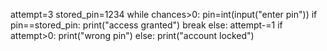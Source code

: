 attempt=3
stored_pin=1234
while chances>0:
    pin=int(input("enter pin"))
    if pin==stored_pin:
        print("access granted")
        break
    else:
        attempt-=1
        if attempt>0:
              print("wrong pin")
        else:
             print("account locked")

